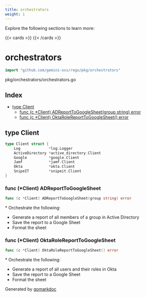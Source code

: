 ```yaml
---
title: orchestrators
weight: 1
---
```

Explore the following sections to learn more:

{{< cards >}}
{{< /cards >}}

<!-- gomarkdoc:embed:start -->

<!-- Code generated by gomarkdoc. DO NOT EDIT -->

# orchestrators

```go
import "github.com/gemini-oss/rego/pkg/orchestrators"
```

pkg/orchestrators/orchestrators.go

## Index

- [type Client](<#Client>)
  - [func \(c \*Client\) ADReportToGoogleSheet\(group string\) error](<#Client.ADReportToGoogleSheet>)
  - [func \(c \*Client\) OktaRoleReportToGoogleSheet\(\) error](<#Client.OktaRoleReportToGoogleSheet>)


<a name="Client"></a>
## type Client



```go
type Client struct {
    Log             *log.Logger
    ActiveDirectory *active_directory.Client
    Google          *google.Client
    Jamf            *jamf.Client
    Okta            *okta.Client
    SnipeIT         *snipeit.Client
}
```

<a name="Client.ADReportToGoogleSheet"></a>
### func \(\*Client\) ADReportToGoogleSheet

```go
func (c *Client) ADReportToGoogleSheet(group string) error
```

\* Orchestrate the following:

- Generate a report of all members of a group in Active Directory
- Save the report to a Google Sheet
- Format the sheet

<a name="Client.OktaRoleReportToGoogleSheet"></a>
### func \(\*Client\) OktaRoleReportToGoogleSheet

```go
func (c *Client) OktaRoleReportToGoogleSheet() error
```

\* Orchestrate the following:

- Generate a report of all users and their roles in Okta
- Save the report to a Google Sheet
- Format the sheet

Generated by [gomarkdoc](<https://github.com/princjef/gomarkdoc>)


<!-- gomarkdoc:embed:end -->
